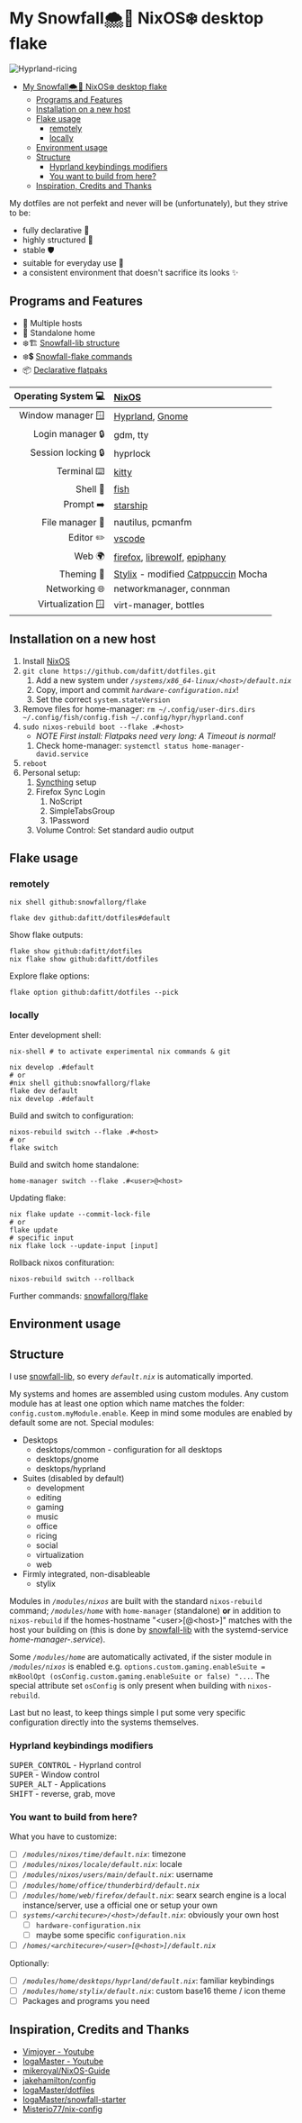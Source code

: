 # My Snowfall🌨️🍂 NixOS❄️ desktop flake

![Hyprland-ricing](https://github.com/dafitt/dotfiles/assets/50248238/380705a7-4bd5-4431-81fe-ab04195e19f0)

-   [My Snowfall🌨️🍂 NixOS❄️ desktop flake](#my-snowfall️-nixos️-desktop-flake)
    -   [Programs and Features](#programs-and-features)
    -   [Installation on a new host](#installation-on-a-new-host)
    -   [Flake usage](#flake-usage)
        -   [remotely](#remotely)
        -   [locally](#locally)
    -   [Environment usage](#environment-usage)
    -   [Structure](#structure)
        -   [Hyprland keybindings modifiers](#hyprland-keybindings-modifiers)
        -   [You want to build from here?](#you-want-to-build-from-here)
    -   [Inspiration, Credits and Thanks](#inspiration-credits-and-thanks)

My dotfiles are not perfekt and never will be (unfortunately), but they strive to be:

-   fully declarative 📝
-   highly structured 🧱
-   stable 🛡️
-   suitable for everyday use 📅
-   a consistent environment that doesn't sacrifice its looks ✨

## Programs and Features

-   👥 Multiple hosts
-   🧍 Standalone home
-   ❄️🏗️ [Snowfall-lib structure](https://snowfall.org/reference/lib/#flake-structure)
-   ❄️💲 [Snowfall-flake commands](https://github.com/snowfallorg/flake?tab=readme-ov-file#usage)
-   📦 [Declarative flatpaks](https://github.com/gmodena/nix-flatpak)

| Operating System 💻 | [NixOS](https://nixos.org/)                                                                                                              |
| ------------------: | :--------------------------------------------------------------------------------------------------------------------------------------- |
|   Window manager 🪟 | [Hyprland](https://hyprland.org/), [Gnome](https://www.gnome.org/)                                                                       |
|    Login manager 🔒 | gdm, tty                                                                                                                                 |
|  Session locking 🔒 | hyprlock                                                                                                                                 |
|         Terminal ⌨️ | [kitty](https://sw.kovidgoyal.net/kitty/)                                                                                                |
|            Shell 🐚 | [fish](https://fishshell.com/)                                                                                                           |
|           Prompt ➡️ | [starship](https://starship.rs/)                                                                                                         |
|     File manager 📁 | nautilus, pcmanfm                                                                                                                        |
|           Editor ✏️ | [vscode](https://code.visualstudio.com/)                                                                                                 |
|              Web 🌍 | [firefox](https://www.mozilla.org/en-US/firefox/new/), [librewolf](https://librewolf.net/), [epiphany](https://apps.gnome.org/Epiphany/) |
|          Theming 🎨 | [Stylix](https://github.com/danth/stylix) - modified [Catppuccin](https://github.com/catppuccin) Mocha                                   |
|       Networking 🌐 | networkmanager, connman                                                                                                                  |
|   Virtualization 🪟 | virt-manager, bottles                                                                                                                    |

## Installation on a new host

1. Install [NixOS](https://nixos.org/download/)
2. `git clone https://github.com/dafitt/dotfiles.git`
    1. Add a new system under _`/systems/x86_64-linux/<host>/default.nix`_
    2. Copy, import and commit _`hardware-configuration.nix`_!
    3. Set the correct `system.stateVersion`
3. Remove files for home-manager: `rm ~/.config/user-dirs.dirs ~/.config/fish/config.fish ~/.config/hypr/hyprland.conf`
4. `sudo nixos-rebuild boot --flake .#<host>`
    - _NOTE First install: Flatpaks need very long: A Timeout is normal!_
    1. Check home-manager: `systemctl status home-manager-david.service`
5. `reboot`
6. Personal setup:
    1. [Syncthing](https://localhost:8384/) setup
    2. Firefox Sync Login
        1. NoScript
        2. SimpleTabsGroup
        3. 1Password
    3. Volume Control: Set standard audio output

## Flake usage

### remotely

```shell
nix shell github:snowfallorg/flake

flake dev github:dafitt/dotfiles#default
```

Show flake outputs:

```shell
flake show github:dafitt/dotfiles
nix flake show github:dafitt/dotfiles
```

Explore flake options:

```shell
flake option github:dafitt/dotfiles --pick
```

### locally

Enter development shell:

```shell
nix-shell # to activate experimental nix commands & git

nix develop .#default
# or
#nix shell github:snowfallorg/flake
flake dev default
nix develop .#default
```

Build and switch to configuration:

```shell
nixos-rebuild switch --flake .#<host>
# or
flake switch
```

Build and switch home standalone:

```shell
home-manager switch --flake .#<user>@<host>
```

Updating flake:

```shell
nix flake update --commit-lock-file
# or
flake update
# specific input
nix flake lock --update-input [input]
```

Rollback nixos confituration:

```shell
nixos-rebuild switch --rollback
```

Further commands: [snowfallorg/flake](https://github.com/snowfallorg/flake?tab=readme-ov-file#usage)

## Environment usage

## Structure

I use [snowfall-lib](https://github.com/snowfallorg/lib), so every _`default.nix`_ is automatically imported.

My systems and homes are assembled using custom modules. Any custom module has at least one option which name matches the folder: `config.custom.myModule.enable`. Keep in mind some modules are enabled by default some are not. Special modules:

-   Desktops
    -   desktops/common - configuration for all desktops
    -   desktops/gnome
    -   desktops/hyprland
-   Suites (disabled by default)
    -   development
    -   editing
    -   gaming
    -   music
    -   office
    -   ricing
    -   social
    -   virtualization
    -   web
-   Firmly integrated, non-disableable
    -   stylix

Modules in _`/modules/nixos`_ are built with the standard `nixos-rebuild` command; _`/modules/home`_ with `home-manager` (standalone) **or** in addition to `nixos-rebuild` if the homes-hostname "\<user>[@\<host>]" matches with the host your building on (this is done by [snowfall-lib](https://github.com/snowfallorg/lib) with the systemd-service _home-manager-<user>.service_).

Some _`/modules/home`_ are automatically activated, if the sister module in _`/modules/nixos`_ is enabled e.g. `options.custom.gaming.enableSuite = mkBoolOpt (osConfig.custom.gaming.enableSuite or false) "...`. The special attribute set `osConfig` is only present when building with `nixos-rebuild`.

Last but no least, to keep things simple I put some very specific configuration directly into the systems themselves.

### Hyprland keybindings modifiers

<kbd>SUPER_CONTROL</kbd> - Hyprland control  
<kbd>SUPER</kbd> - Window control  
<kbd>SUPER_ALT</kbd> - Applications  
<kbd>SHIFT</kbd> - reverse, grab, move  

### You want to build from here?

What you have to customize:

-   [ ] _`/modules/nixos/time/default.nix`_: timezone
-   [ ] _`/modules/nixos/locale/default.nix`_: locale
-   [ ] _`/modules/nixos/users/main/default.nix`_: username
-   [ ] _`/modules/home/office/thunderbird/default.nix`_
-   [ ] _`/modules/home/web/firefox/default.nix`_: searx search engine is a local instance/server, use a official one or setup your own
-   [ ] _`systems/<architecure>/<host>/default.nix`_: obviously your own host
    -   [ ] `hardware-configuration.nix`
    -   [ ] maybe some specific `configuration.nix`
-   [ ] _`/homes/<architecure>/<user>[@<host>]/default.nix`_

Optionally:

-   [ ] _`/modules/home/desktops/hyprland/default.nix`_: familiar keybindings
-   [ ] _`/modules/home/stylix/default.nix`_: custom base16 theme / icon theme
-   [ ] Packages and programs you need

## Inspiration, Credits and Thanks

-   [Vimjoyer - Youtube](https://www.youtube.com/@vimjoyer)
-   [IogaMaster - Youtube](https://www.youtube.com/@IogaMaster)
-   [mikeroyal/NixOS-Guide](https://github.com/mikeroyal/NixOS-Guide)
-   [jakehamilton/config](https://github.com/jakehamilton/config)
-   [IogaMaster/dotfiles](https://github.com/IogaMaster/dotfiles)
-   [IogaMaster/snowfall-starter](https://github.com/IogaMaster/snowfall-starter)
-   [Misterio77/nix-config](https://github.com/Misterio77/nix-config)
